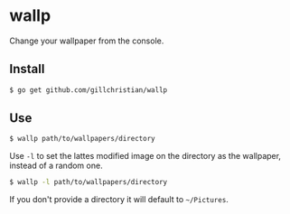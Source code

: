 # wallp

Change your wallpaper from the console.

## Install

```bash
$ go get github.com/gillchristian/wallp
```

## Use

```bash
$ wallp path/to/wallpapers/directory
```

Use `-l` to set the lattes modified image on the directory as the wallpaper, instead of a random one.

```bash
$ wallp -l path/to/wallpapers/directory
```

If you don't provide a directory it will default to `~/Pictures`.

